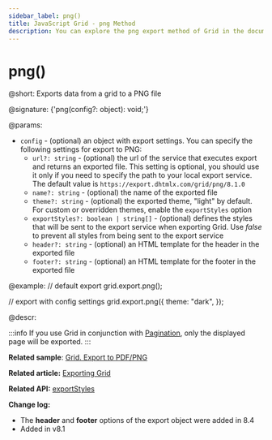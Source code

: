 ```yaml
---
sidebar_label: png()
title: JavaScript Grid - png Method
description: You can explore the png export method of Grid in the documentation of the DHTMLX JavaScript UI library. Browse developer guides and API reference, try out code examples and live demos, and download a free 30-day evaluation version of DHTMLX Suite.
---
```


# png()

@short: Exports data from a grid to a PNG file

@signature: {'png(config?: object): void;'}

@params:
- `config` - (optional) an object with export settings. You can specify the following settings for export to PNG:
    - `url?: string` - (optional) the url of the service that executes export and returns an exported file. This setting is optional, you should use it only if you need to specify the path to your local export service. The default value is `https://export.dhtmlx.com/grid/png/8.1.0`
    - `name?: string` - (optional) the name of the exported file
    - `theme?: string` - (optional) the exported theme, "light" by default. For custom or overridden themes, enable the `exportStyles` option
    - `exportStyles?: boolean | string[]` - (optional) defines the styles that will be sent to the export service when exporting Grid. Use *false* to prevent all styles from being sent to the export service
    - `header?: string` - (optional) an HTML template for the header in the exported file
    - `footer?: string` - (optional) an HTML template for the footer in the exported file

@example:
// default export
grid.export.png();

// export with config settings
grid.export.png({
    theme: "dark",
});


@descr:

:::info
If you use Grid in conjunction with [Pagination](pagination.md), only the displayed page will be exported. 
:::

**Related sample**: [Grid. Export to PDF/PNG](https://snippet.dhtmlx.com/ti9l91mn)

**Related article:** [Exporting Grid](grid/usage.md)

**Related API:** [exportStyles](grid/api/grid_exportstyles_config.md)

**Change log:** 

- The **header** and **footer** options of the export object were added in 8.4
- Added in v8.1